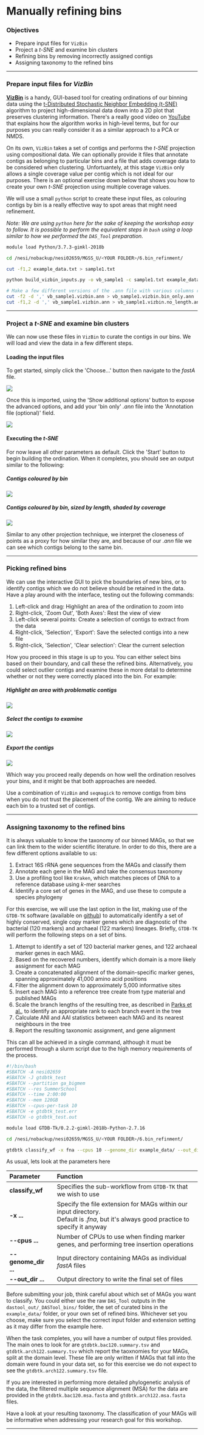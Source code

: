 # Manually refining bins

### Objectives

* Prepare input files for `VizBin`
* Project a *t-SNE* and examine bin clusters
* Refining bins by removing incorrectly assigned contigs
* Assigning taxonomy to the refined bins

---

### Prepare input files for *VizBin*

[**VizBin**](http://claczny.github.io/VizBin/) is a handy, GUI-based tool for creating ordinations of our binning data using the [t-Distributed Stochastic Neighbor Embedding (t-SNE)](https://lvdmaaten.github.io/tsne/) algorithm to project high-dimensional data down into a 2D plot that preserves clustering information. There's a really good video on [YouTube](https://www.youtube.com/watch?v=NEaUSP4YerM) that explains how the algorithm works in high-level terms, but for our purposes you can really consider it as a similar approach to a PCA or NMDS.

On its own, `VizBin` takes a set of contigs and performs the *t-SNE* projection using compositional data. We can optionally provide it files that annotate contigs as belonging to particular bins and a file that adds coverage data to be considered when clustering. Unfortuantely, at this stage `VizBin` only allows a single coverage value per contig which is not ideal for our purposes. There is an optional exercise down below that shows you how to create your own *t-SNE* projection using multiple coverage values.

We will use a small `python` script to create these input files, as colouring contigs by bin is a really effective way to spot areas that might need refinement.

*Note: We are using `python` here for the sake of keeping the workshop easy to follow. It is possible to perform the equivalent steps in `bash` using a loop similar to how we performed the `DAS_Tool` preparation.*

```bash
module load Python/3.7.3-gimkl-2018b

cd /nesi/nobackup/nesi02659/MGSS_U/<YOUR FOLDER>/6.bin_refinment/

cut -f1,2 example_data.txt > sample1.txt

python build_vizbin_inputs.py -o vb_sample1 -c sample1.txt example_data/*

# Make a few different versions of the .ann file with various columns removed
cut -f2 -d ',' vb_sample1.vizbin.ann > vb_sample1.vizbin.bin_only.ann
cut -f1,2 -d ',' vb_sample1.vizbin.ann > vb_sample1.vizbin.no_length.ann
```

---

### Project a *t-SNE* and examine bin clusters

We can now use these files in `VizBin` to curate the contigs in our bins. We will load and view the data in a few different steps.

#### Loading the input files

To get started, simply click the 'Choose...' button then navigate to the *fastA* file.

![](https://github.com/GenomicsAotearoa/metagenomics_summer_school/blob/master/materials/figures/ex10_load_fasta.PNG)

Once this is imported, using the 'Show additional options' button to expose the advanced options, and add your 'bin only' *.ann* file into the 'Annotation file (optional)' field.

![](https://github.com/GenomicsAotearoa/metagenomics_summer_school/blob/master/materials/figures/ex10_load_ann.PNG)

#### Executing the *t-SNE*

For now leave all other parameters as default. Click the 'Start' button to begin building the ordination. When it completes, you should see an output similar to the following:

##### Contigs coloured by bin

![](https://github.com/GenomicsAotearoa/metagenomics_summer_school/blob/master/materials/figures/ex10_bin_only.PNG)

##### Contigs coloured by bin, sized by length, shaded by coverage

![](https://github.com/GenomicsAotearoa/metagenomics_summer_school/blob/master/materials/figures/ex10_all_ann.PNG)

Similar to any other projection technique, we interpret the closeness of points as a proxy for how similar they are, and because of our *.ann* file we can see which contigs belong to the same bin.

---

### Picking refined bins

We can use the interactive GUI to pick the boundaries of new bins, or to identify contigs which we do not believe should be retained in the data. Have a play around with the interface, testing out the following commands:

1. Left-click and drag: Highlight an area of the ordination to zoom into
1. Right-click, 'Zoom Out', 'Both Axes': Rest the view of view
1. Left-click several points: Create a selection of contigs to extract from the data
1. Right-click, 'Selection', 'Export': Save the selected contigs into a new file
1. Right-click, 'Selection', 'Clear selection': Clear the current selection

How you proceed in this stage is up to you. You can either select bins based on their boundary, and call these the refined bins. Alternatively, you could select outlier contigs and examine these in more detail to determine whether or not they were correctly placed into the bin. For example:

##### Highlight an area with problematic contigs

![](https://github.com/GenomicsAotearoa/metagenomics_summer_school/blob/master/materials/figures/ex10_select_to_zoom.PNG)

##### Select the contigs to examine

![](https://github.com/GenomicsAotearoa/metagenomics_summer_school/blob/master/materials/figures/ex10_select_outlier.PNG)

##### Export the contigs

![](https://github.com/GenomicsAotearoa/metagenomics_summer_school/blob/master/materials/figures/ex10_export.PNG)

Which way you proceed really depends on how well the ordination resolves your bins, and it might be that both approaches are needed.

Use a combination of `VizBin` and `seqmagick` to remove contigs from bins when you do not trust the placement of the contig. We are aiming to reduce each bin to a trusted set of contigs.

---

### Assigning taxonomy to the refined bins

It is always valuable to know the taxonomy of our binned MAGs, so that we can link them to the wider scientific literature. In order to do this, there are a few different options available to us:

1. Extract 16S rRNA gene sequences from the MAGs and classify them
1. Annotate each gene in the MAG and take the consensus taxonomy
1. Use a profiling tool like `Kraken`, which matches pieces of DNA to a reference database using *k*-mer searches
1. Identify a core set of genes in the MAG, and use these to compute a species phylogeny

For this exercise, we will use the last option in the list, making use of the `GTDB-TK` software (available on [github](https://github.com/Ecogenomics/GTDBTk)) to automatically identify a set of highly conserved, single copy marker genes which are diagnostic of the bacterial (120 markers) and archaeal (122 markers) lineages. Briefly, `GTDB-TK` will perform the following steps on a set of bins.

1. Attempt to identify a set of 120 bacterial marker genes, and 122 archaeal marker genes in each MAG.
1. Based on the recovered numbers, identify which domain is a more likely assignment for each MAG
1. Create a concatenated alignment of the domain-specific marker genes, spanning approximately 41,000 amino acid positions
1. Filter the alignment down to approximately 5,000 informative sites
1. Insert each MAG into a reference tree create from type material and published MAGs
1. Scale the branch lengths of the resulting tree, as described in [Parks et al.](https://www.ncbi.nlm.nih.gov/pubmed/30148503), to identify an appropriate rank to each branch event in the tree
1. Calculate ANI and AAI statistics between each MAG and its nearest neighbours in the tree
1. Report the resulting taxonomic assignment, and gene alignment

This can all be achieved in a single command, although it must be performed through a slurm script due to the high memory requirements of the process.

```bash
#!/bin/bash
#SBATCH -A nesi02659
#SBATCH -J gtdbtk_test
#SBATCH --partition ga_bigmem
#SBATCH --res SummerSchool
#SBATCH --time 2:00:00
#SBATCH --mem 120GB
#SBATCH --cpus-per-task 10
#SBATCH -e gtdbtk_test.err
#SBATCH -o gtdbtk_test.out

module load GTDB-Tk/0.2.2-gimkl-2018b-Python-2.7.16

cd /nesi/nobackup/nesi02659/MGSS_U/<YOUR FOLDER>/6.bin_refinment/

gtdbtk classify_wf -x fna --cpus 10 --genome_dir example_data/ --out_dir gtdbtk_out/
```

As usual, lets look at the parameters here

|Parameter|Function|
|:---|:---|
|**classify_wf**|Specifies the sub-workflow from `GTDB-TK` that we wish to use|
|**-x ...**|Specify the file extension for MAGs within our input directory.<br>Default is *.fna*, but it's always good practice to specify it anyway|
|**--cpus ...**|Number of CPUs to use when finding marker genes, and performing tree insertion operations|
|**--genome_dir ...**|Input directory containing MAGs as individual *fastA* files|
|**--out_dir ...**|Output directory to write the final set of files|

Before submitting your job, think careful about which set of MAGs you want to classify. You could either use the raw `DAS_Tool` outputs in the `dastool_out/_DASTool_bins/` folder, the set of curated bins in the `example_data/` folder, or your own set of refined bins. Whichever set you choose, make sure you select the correct input folder and extension setting as it may differ from the example here.

When the task completes, you will have a number of output files provided. The main ones to look for are `gtdbtk.bac120.summary.tsv` and `gtdbtk.arch122.summary.tsv` which report the taoxnomies for your MAGs, split at the domain level. These file are only written if MAGs that fall into the domain were found in your data set, so for this exercise we do not expect to see the `gtdbtk.arch122.summary.tsv` file.

If you are interested in performing more detailed phylogenetic analysis of the data, the filtered multiple sequence alignment (MSA) for the data are provided in the `gtdbtk.bac120.msa.fasta` and `gtdbtk.arch122.msa.fasta` files.

Have a look at your resulting taxonomy. The classification of your MAGs will be informative when addressing your research goal for this workshop.

---